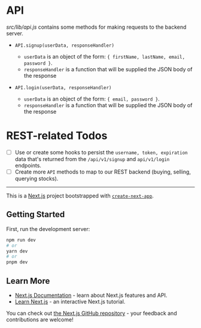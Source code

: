 # API
*src/lib/api.js* contains some methods for making requests to the backend server.
- `API.signup(userData, responseHandler)`
  - `userData` is an object of the form: `{ firstName, lastName, email, password }`.
  - `responseHandler` is a function that will be supplied the JSON body of the response

- `API.login(userData, responseHandler)`
  - `userData` is an object of the form: `{ email, password }`.
  - `responseHandler` is a function that will be supplied the JSON body of the response

# REST-related Todos
- [ ] Use or create some hooks to persist the `username, token, expiration` data that's returned from the `/api/v1/signup` and `api/v1/login` endpoints.
- [ ] Create more `API` methods to map to our REST backend (buying, selling, querying stocks).

---

This is a [Next.js](https://nextjs.org/) project bootstrapped with [`create-next-app`](https://github.com/vercel/next.js/tree/canary/packages/create-next-app).

## Getting Started

First, run the development server:

```bash
npm run dev
# or
yarn dev
# or
pnpm dev
```

## Learn More

- [Next.js Documentation](https://nextjs.org/docs) - learn about Next.js features and API.
- [Learn Next.js](https://nextjs.org/learn) - an interactive Next.js tutorial.

You can check out [the Next.js GitHub repository](https://github.com/vercel/next.js/) - your feedback and contributions are welcome!
